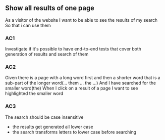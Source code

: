 ## Show all results of one page
As a visitor of the website
I want to be able to see the results of my search
So that i can use them

### AC1
Investigate if it's possible to have end-to-end tests that cover both generation of results and search of them

### AC2
Given there is a page with a long word first and then a shorter word that is a sub-part of the longer word(... them ... the ...)
And I have searched for the smaller word(the)
When I click on a result of a page
I want to see highlighted the smaller word

### AC3
The search should be case insensitive
- the results get generated all lower case
- the search transforms letters to lower case before searching

